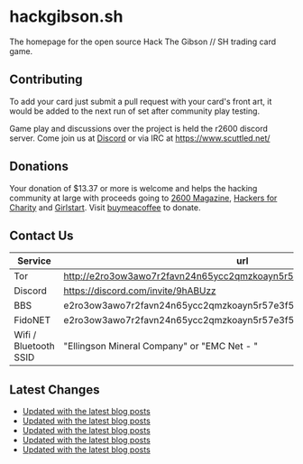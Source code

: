# hackgibson.sh
The homepage for the open source Hack The Gibson // SH trading card game.


## Contributing

To add your card just submit a pull request with your card's front art, it would be added to the next run of set after community play testing.

Game play and discussions over the project is held the r2600 discord server. Come join us at [Discord](https://discord.com/invite/9hABUzz) or via IRC at https://www.scuttled.net/


## Donations

Your donation of $13.37 or more is welcome and helps the hacking community at large with proceeds going to [2600 Magazine](https://2600.com/), [Hackers for Charity](https://hackersforcharity.org) and [Girlstart](https://girlstart.org).  Visit [buymeacoffee](https://www.buymeacoffee.com/hackgibson.sh) to donate.


## Contact Us

Service | url
-|-
Tor | http://e2ro3ow3awo7r2favn24n65ycc2qmzkoayn5r57e3f56nvjwdcgg32ad.onion
Discord | https://discord.com/invite/9hABUzz
BBS | e2ro3ow3awo7r2favn24n65ycc2qmzkoayn5r57e3f56nvjwdcgg32ad.onion:23
FidoNET | e2ro3ow3awo7r2favn24n65ycc2qmzkoayn5r57e3f56nvjwdcgg32ad.onion:24554
Wifi / Bluetooth SSID | "Ellingson Mineral Company" or "EMC Net - <fidonet address>"

## Latest Changes
<!-- BLOG-POST-LIST:START -->
- [Updated with the latest blog posts](https://github.com/DFW2600/hackgibson.sh/commit/57cf5fe0c5fb8f6f3a32455c78a17a049a61ecdb)
- [Updated with the latest blog posts](https://github.com/DFW2600/hackgibson.sh/commit/165149181734c017b8b3a4066f83e77b5c890194)
- [Updated with the latest blog posts](https://github.com/DFW2600/hackgibson.sh/commit/9e78ec67eec27105a230cbf8c793dfb0170cb74d)
- [Updated with the latest blog posts](https://github.com/DFW2600/hackgibson.sh/commit/408e0481cc00b9eb14f310378e0189c16c87283e)
- [Updated with the latest blog posts](https://github.com/DFW2600/hackgibson.sh/commit/0f8b7c2aaae8863fbdc58d91d7a68bf55bc9b49a)
<!-- BLOG-POST-LIST:END -->
